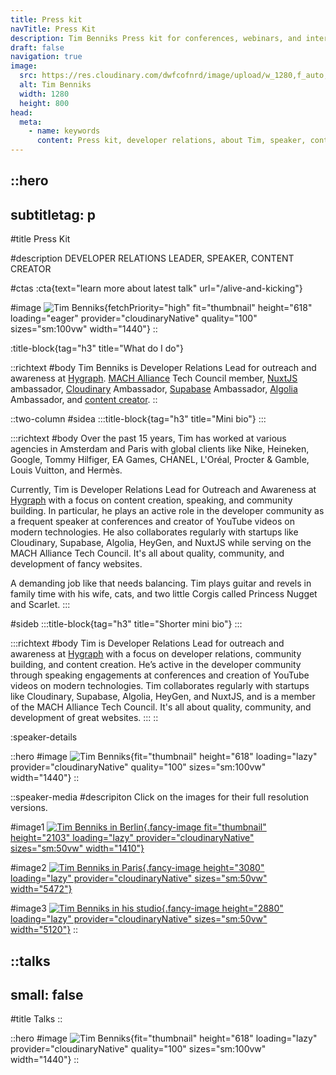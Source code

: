 ```yaml
---
title: Press kit
navTitle: Press Kit
description: Tim Benniks Press kit for conferences, webinars, and interviews.
draft: false
navigation: true
image:
  src: https://res.cloudinary.com/dwfcofnrd/image/upload/w_1280,f_auto,q_auto/Tim/IMG_1020.jpg
  alt: Tim Benniks
  width: 1280
  height: 800
head:
  meta:
    - name: keywords
      content: Press kit, developer relations, about Tim, speaker, content creator
---
```


::hero
---
subtitletag: p
---
#title
Press Kit

#description
DEVELOPER RELATIONS LEADER, SPEAKER, CONTENT CREATOR

#ctas
:cta{text="learn more about latest talk" url="/alive-and-kicking"}


#image
![Tim Benniks](/Presskit/FDLC2019_462.jpg){fetchPriority="high" fit="thumbnail" height="618" loading="eager" provider="cloudinaryNative" quality="100" sizes="sm:100vw" width="1440"}
::

:title-block{tag="h3" title="What do I do"}

::richtext
#body
Tim Benniks is Developer Relations Lead for outreach and awareness at [Hygraph](https://hygraph.com "https://hygraph.com"). [MACH Alliance](https://machalliance.com "https://machalliance.com") Tech Council member, [NuxtJS](https://nuxt.com "https://nuxt.com") ambassador, [Cloudinary](https://cloudinary.com "https://cloudinary.com") Ambassador, [Supabase](https://supabase.com "https://supabase.com") Ambassador, [Algolia](https://algolia.com "https://algolia.com") Ambassador, and [content creator](https://youtube.com/timbenniks "https://youtube.com/timbenniks").
::

::two-column
#sidea
  :::title-block{tag="h3" title="Mini bio"}
  :::

  :::richtext
  #body
  Over the past 15 years, Tim has worked at various agencies in Amsterdam and Paris with global clients like Nike, Heineken, Google, Tommy Hilfiger, EA Games, CHANEL, L'Oréal, Procter & Gamble, Louis Vuitton, and Hermès.
  
  Currently, Tim is Developer Relations Lead for Outreach and Awareness at [Hygraph](https://hygraph.com/ "https://hygraph.com/") with a focus on content creation, speaking, and community building. In particular, he plays an active role in the developer community as a frequent speaker at conferences and creator of YouTube videos on modern technologies. He also collaborates regularly with startups like Cloudinary, Supabase, Algolia, HeyGen, and NuxtJS while serving on the MACH Alliance Tech Council. It's all about quality, community, and development of fancy websites.
  
  A demanding job like that needs balancing. Tim plays guitar and revels in family time with his wife, cats, and two little Corgis called Princess Nugget and Scarlet.
  :::

#sideb
  :::title-block{tag="h3" title="Shorter mini bio"}
  :::

  :::richtext
  #body
  Tim is Developer Relations Lead for outreach and awareness at [Hygraph](https://hygraph.com "https://hygraph.com") with a focus on developer relations, community building, and content creation. He’s active in the developer community through speaking engagements at conferences and creation of YouTube videos on modern technologies. Tim collaborates regularly with startups like Cloudinary, Supabase, Algolia, HeyGen, and NuxtJS, and is a member of the MACH Alliance Tech Council. It's all about quality, community, and development of great websites.
  :::
::

:speaker-details

::hero
#image
![Tim Benniks](/Tim/IMG_1020.jpg){fit="thumbnail" height="618" loading="lazy" provider="cloudinaryNative" quality="100" sizes="sm:100vw" width="1440"}
::

::speaker-media
#descripiton
Click on the images for their full resolution versions.

#image1
[![Tim Benniks in Berlin](/Tim/tim-talk.png){.fancy-image fit="thumbnail" height="2103" loading="lazy" provider="cloudinaryNative" sizes="sm:50vw" width="1410"}](https://res.cloudinary.com/dwfcofnrd/image/upload/v1718362826/Tim/tim-talk.png)

#image2
[![Tim Benniks in Paris](/Tim/tim_june_2024.jpg){.fancy-image height="3080" loading="lazy" provider="cloudinaryNative" sizes="sm:50vw" width="5472"}](https://res.cloudinary.com/dwfcofnrd/image/upload/v1718788718/Tim/tim_june_2024.jpg)

#image3
[![Tim Benniks in his studio](/Tim/tim_aug_2023.png){.fancy-image height="2880" loading="lazy" provider="cloudinaryNative" sizes="sm:50vw" width="5120"}](https://res.cloudinary.com/dwfcofnrd/image/upload/v1692111896/Tim/tim_aug_2023.png)
::

::talks
---
small: false
---
#title
Talks
::

::hero
#image
![Tim Benniks](/347230970_264022386183185_8706521077970757537_n_vpj6co){fit="thumbnail" height="618" loading="lazy" provider="cloudinaryNative" quality="100" sizes="sm:100vw" width="1440"}
::

